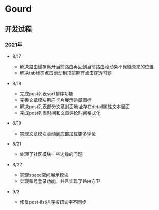# Gourd

## 开发过程

### 2021年

- 8/17
	- 解决路由缓存离开当前路由再回到当前路由滚动条不保留原来的位置
	- 解决tab标签点击滑动到顶部带有点击穿透问题

- 8/18
	- 完成post列表sort排序功能
	- 完善文章模块用户卡片展示勋章图标
	- 解决post列表部分文章封面地址存在detail属性文本里面
	- 完成post列表时间和文章评论时间格式化

- 8/19
	- 实现文章模块滚动到底部加载更多评论

- 8/21
	- 处理了社区模块一些边缘的问题

- 8/22
	- 实现space空间展示模块
	- 实现账号登录功能，并且实现了路由守卫

- 9/2
	- 修复post-list排序按钮文字不同步